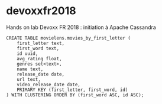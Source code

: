 # devoxxfr2018
Hands on lab Devoxx FR 2018 : initiation à Apache Cassandra 


```
CREATE TABLE movielens.movies_by_first_letter (
    first_letter text, 
    first_word text, 
    id uuid,
    avg_rating float,
    genres set<text>,
    name text,
    release_date date,
    url text,
    video_release_date date,
    PRIMARY KEY (first_letter, first_word, id)
) WITH CLUSTERING ORDER BY (first_word ASC, id ASC);
```
